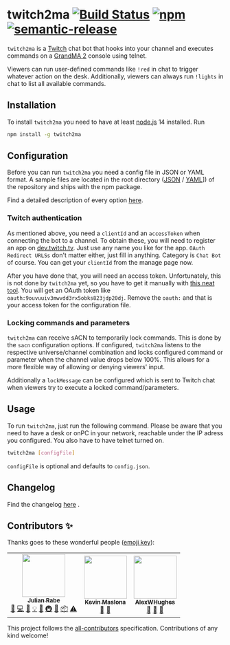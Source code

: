 # twitch2ma [![Build Status](https://travis-ci.com/schw4rzlicht/twitch2ma.svg?branch=master)](https://travis-ci.com/schw4rzlicht/twitch2ma) [![npm](https://img.shields.io/npm/v/twitch2ma)](https://www.npmjs.com/package/twitch2ma) [![semantic-release](https://img.shields.io/badge/%20%20%F0%9F%93%A6%F0%9F%9A%80-semantic--release-e10079.svg)](https://github.com/semantic-release/semantic-release)

`twitch2ma` is a [Twitch](https://twitch.tv) chat bot that hooks into your channel and executes commands on a 
[GrandMA 2](https://www.malighting.com/grandma2/) console using telnet.

Viewers can run user-defined commands like `!red` in chat to trigger whatever action on the desk. Additionally, viewers
can always run `!lights` in chat to list all available commands.

## Installation

To install `twitch2ma` you need to have at least [node.js](https://nodejs.org/en/) 14 installed. Run

```bash
npm install -g twitch2ma
```

## Configuration

Before you can run `twitch2ma` you need a config file in JSON or YAML format. A sample files are
located in the root directory ([JSON](config.json.sample) / [YAML](config.yml.sample)])
of the repository and ships with the npm package.

Find a detailed description of every option [here](docs/config.md).

### Twitch authentication

As mentioned above, you need a `clientId` and an `accessToken` when connecting the bot to a channel. To obtain these, 
you will need to register an app on [dev.twitch.tv](https://dev.twitch.tv/console/apps). Just use any name you like for 
the app. `OAuth Redirect URLSs` don't matter either, just fill in anything. Category is `Chat Bot` of course. You can
get your `clientId` from the manage page now.

After you have done that, you will need an access token. Unfortunately, this is not done by `twitch2ma` yet, so you have
to get it manually with [this neat tool](https://twitchapps.com/tmi/). You will get an OAuth token like 
`oauth:9ouvuuiv3mwvdd3rx5obks823jdp20dj`. Remove the `oauth:` and that is your access token for the configuration file.

### Locking commands and parameters

`twitch2ma` can receive sACN to temporarily lock commands. This is done by the `sacn` configuration options. If configured,
`twitch2ma` listens to the respective universe/channel combination and locks configured command or parameter when the
channel value drops below 100%. This allows for a more flexible way of allowing or denying viewers' input.

Additionally a `lockMessage` can be configured which is sent to Twitch chat when viewers try to execute a locked command/parameters.

## Usage
 
To run `twitch2ma`, just run the following command. Please be aware that you need to have a desk or onPC in your 
network, reachable under the IP adress you configured. You also have to have telnet turned on.

```bash
twitch2ma [configFile]
```

`configFile` is optional and defaults to `config.json`.

## Changelog

Find the changelog [here](docs/CHANGELOG.md) .

## Contributors ✨

Thanks goes to these wonderful people ([emoji key](https://allcontributors.org/docs/en/emoji-key)):

<!-- ALL-CONTRIBUTORS-LIST:START - Do not remove or modify this section -->
<!-- prettier-ignore-start -->
<!-- markdownlint-disable -->
<table>
  <tr>
    <td align="center"><a href="https://deltaeight.de"><img src="https://avatars1.githubusercontent.com/u/19175262?v=4" width="100px;" alt=""/><br /><sub><b>Julian Rabe</b></sub></a><br /><a href="#question-schw4rzlicht" title="Answering Questions">💬</a> <a href="https://github.com/schw4rzlicht/twitch2ma/commits?author=schw4rzlicht" title="Code">💻</a> <a href="https://github.com/schw4rzlicht/twitch2ma/commits?author=schw4rzlicht" title="Documentation">📖</a> <a href="#example-schw4rzlicht" title="Examples">💡</a> <a href="#ideas-schw4rzlicht" title="Ideas, Planning, & Feedback">🤔</a> <a href="#infra-schw4rzlicht" title="Infrastructure (Hosting, Build-Tools, etc)">🚇</a> <a href="#maintenance-schw4rzlicht" title="Maintenance">🚧</a> <a href="#platform-schw4rzlicht" title="Packaging/porting to new platform">📦</a> <a href="https://github.com/schw4rzlicht/twitch2ma/commits?author=schw4rzlicht" title="Tests">⚠️</a></td>
    <td align="center"><a href="https://github.com/kevinmaslona-rgb"><img src="https://avatars2.githubusercontent.com/u/65712477?v=4" width="100px;" alt=""/><br /><sub><b>Kevin Maslona</b></sub></a><br /><a href="#ideas-kevinmaslona-rgb" title="Ideas, Planning, & Feedback">🤔</a> <a href="#userTesting-kevinmaslona-rgb" title="User Testing">📓</a></td>
    <td align="center"><a href="https://github.com/AlexWHughes"><img src="https://avatars0.githubusercontent.com/u/32295023?v=4" width="100px;" alt=""/><br /><sub><b>AlexWHughes</b></sub></a><br /><a href="https://github.com/schw4rzlicht/twitch2ma/issues?q=author%3AAlexWHughes" title="Bug reports">🐛</a> <a href="#ideas-AlexWHughes" title="Ideas, Planning, & Feedback">🤔</a> <a href="#userTesting-AlexWHughes" title="User Testing">📓</a></td>
  </tr>
</table>

<!-- markdownlint-enable -->
<!-- prettier-ignore-end -->
<!-- ALL-CONTRIBUTORS-LIST:END -->

This project follows the [all-contributors](https://github.com/all-contributors/all-contributors) specification. Contributions of any kind welcome!
